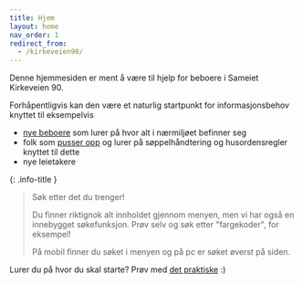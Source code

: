 ```yaml
---
title: Hjem
layout: home
nav_order: 1
redirect_from:
  - /kirkeveien90/
---
```


Denne hjemmesiden er ment å være til hjelp for beboere i Sameiet Kirkeveien 90.

Forhåpentligvis kan den være et naturlig startpunkt for informasjonsbehov knyttet til eksempelvis
- [nye beboere](/ny) som lurer på hvor alt i nærmiljøet befinner seg
- folk som [pusser opp](oppussing) og lurer på søppelhåndtering og husordensregler knyttet til dette
- nye leietakere 

{: .info-title }
> Søk etter det du trenger!
>
> Du finner riktignok alt innholdet gjennom menyen, men vi har også en innebygget søkefunksjon.
> Prøv selv og søk etter "fargekoder", for eksempel! 
>
> På mobil finner du søket i menyen og på pc er søket øverst på siden.

Lurer du på hvor du skal starte? Prøv med [det praktiske](/praktisk/) :)

<!-- https://www.dropbox.com/scl/fi/ymg209dj53eoi1vcymcmw/Oppslag-om-hjemmeside.pdf?rlkey=k8d0c6gnpa79f0r4zyi1153g9&dl=0
-->
